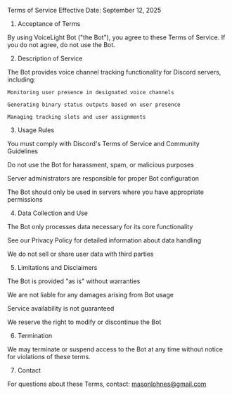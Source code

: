   Terms of Service
Effective Date: September 12, 2025


1. Acceptance of Terms

By using VoiceLight Bot ("the Bot"), you agree to these Terms of Service. If you do not agree, do not use the Bot.


2. Description of Service

The Bot provides voice channel tracking functionality for Discord servers, including:

    Monitoring user presence in designated voice channels
  
    Generating binary status outputs based on user presence

    Managing tracking slots and user assignments


3. Usage Rules

You must comply with Discord's Terms of Service and Community Guidelines

Do not use the Bot for harassment, spam, or malicious purposes

Server administrators are responsible for proper Bot configuration

The Bot should only be used in servers where you have appropriate permissions


4. Data Collection and Use

The Bot only processes data necessary for its core functionality

See our Privacy Policy for detailed information about data handling

We do not sell or share user data with third parties

5. Limitations and Disclaimers

The Bot is provided "as is" without warranties

We are not liable for any damages arising from Bot usage

Service availability is not guaranteed

We reserve the right to modify or discontinue the Bot


6. Termination

We may terminate or suspend access to the Bot at any time without notice for violations of these terms.


7. Contact

For questions about these Terms, contact: masonlohnes@gmail.com
